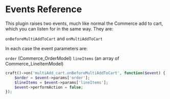 # Events Reference

This plugin raises two events, much like normal the Commerce add to cart, which you can listen for in the same way. They are:

`onBeforeMultiAddToCart` and `onMultiAddToCart`

In each case the event parameters are:

`order` (Commerce_OrderModel) `lineItems` (an array of Commerce_LineItemModel)

```php
craft()->on('multiAdd_cart.onBeforeMultiAddToCart', function($event) {
    $order = $event->params['order'];
    $lineItems = $event->params['lineItems'];
    $event->performAction = false;
});
```